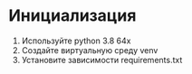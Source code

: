 # Инициализация 
1. Используйте python 3.8 64x
2. Создайте виртуальную среду venv
3. Установите зависимости requirements.txt 